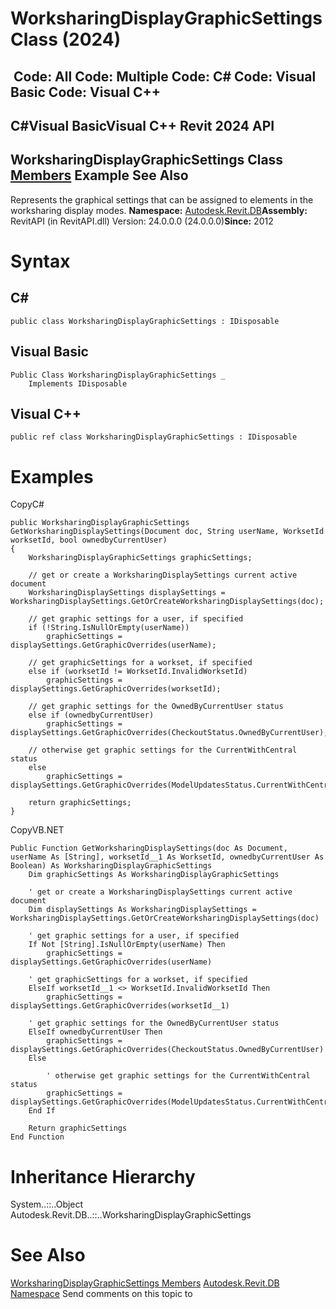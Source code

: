# WorksharingDisplayGraphicSettings Class (2024)

﻿
 Code: All Code: Multiple Code: C# Code: Visual Basic Code: Visual C++   
---  
C#Visual BasicVisual C++
Revit 2024 API  
---  
WorksharingDisplayGraphicSettings Class  
[Members](c208c957-bd15-7e24-e27f-eb14be32993c.md "WorksharingDisplayGraphicSettings Members") Example See Also  
---  
Represents the graphical settings that can be assigned to elements in the worksharing display modes. 
**Namespace:** [Autodesk.Revit.DB](87546ba7-461b-c646-cbb1-2cb8f5bff8b2.md "Autodesk.Revit.DB Namespace")**Assembly:** RevitAPI (in RevitAPI.dll) Version: 24.0.0.0 (24.0.0.0)**Since:** 2012 
# Syntax
C#  
---  
```text
public class WorksharingDisplayGraphicSettings : IDisposable
```
  
Visual Basic  
---  
```text
Public Class WorksharingDisplayGraphicSettings _
	Implements IDisposable
```
  
Visual C++  
---  
```text
public ref class WorksharingDisplayGraphicSettings : IDisposable
```
  
# Examples
CopyC#
```text
public WorksharingDisplayGraphicSettings GetWorksharingDisplaySettings(Document doc, String userName, WorksetId worksetId, bool ownedbyCurrentUser)
{
    WorksharingDisplayGraphicSettings graphicSettings;

    // get or create a WorksharingDisplaySettings current active document
    WorksharingDisplaySettings displaySettings = WorksharingDisplaySettings.GetOrCreateWorksharingDisplaySettings(doc);

    // get graphic settings for a user, if specified
    if (!String.IsNullOrEmpty(userName))
        graphicSettings = displaySettings.GetGraphicOverrides(userName);

    // get graphicSettings for a workset, if specified
    else if (worksetId != WorksetId.InvalidWorksetId)
        graphicSettings = displaySettings.GetGraphicOverrides(worksetId);

    // get graphic settings for the OwnedByCurrentUser status
    else if (ownedbyCurrentUser)
        graphicSettings = displaySettings.GetGraphicOverrides(CheckoutStatus.OwnedByCurrentUser);

    // otherwise get graphic settings for the CurrentWithCentral status
    else
        graphicSettings = displaySettings.GetGraphicOverrides(ModelUpdatesStatus.CurrentWithCentral);

    return graphicSettings;
}
```

CopyVB.NET
```text
Public Function GetWorksharingDisplaySettings(doc As Document, userName As [String], worksetId__1 As WorksetId, ownedbyCurrentUser As Boolean) As WorksharingDisplayGraphicSettings
    Dim graphicSettings As WorksharingDisplayGraphicSettings

    ' get or create a WorksharingDisplaySettings current active document
    Dim displaySettings As WorksharingDisplaySettings = WorksharingDisplaySettings.GetOrCreateWorksharingDisplaySettings(doc)

    ' get graphic settings for a user, if specified
    If Not [String].IsNullOrEmpty(userName) Then
        graphicSettings = displaySettings.GetGraphicOverrides(userName)

    ' get graphicSettings for a workset, if specified
    ElseIf worksetId__1 <> WorksetId.InvalidWorksetId Then
        graphicSettings = displaySettings.GetGraphicOverrides(worksetId__1)

    ' get graphic settings for the OwnedByCurrentUser status
    ElseIf ownedbyCurrentUser Then
        graphicSettings = displaySettings.GetGraphicOverrides(CheckoutStatus.OwnedByCurrentUser)
    Else

        ' otherwise get graphic settings for the CurrentWithCentral status
        graphicSettings = displaySettings.GetGraphicOverrides(ModelUpdatesStatus.CurrentWithCentral)
    End If

    Return graphicSettings
End Function
```

# Inheritance Hierarchy
System..::..Object Autodesk.Revit.DB..::..WorksharingDisplayGraphicSettings
# See Also
[WorksharingDisplayGraphicSettings Members](c208c957-bd15-7e24-e27f-eb14be32993c.md "WorksharingDisplayGraphicSettings Members")
[Autodesk.Revit.DB Namespace](87546ba7-461b-c646-cbb1-2cb8f5bff8b2.md "Autodesk.Revit.DB Namespace")
Send comments on this topic to 